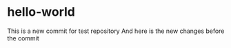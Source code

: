 # hello-world
This is a new commit for test repository
And here is the new changes before the commit
